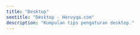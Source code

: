 ```yaml
---
title: "Desktop"
seotitle: "Desktop - Hervyqa.com"
description: "Kumpulan tips pengaturan desktop."
---
```

